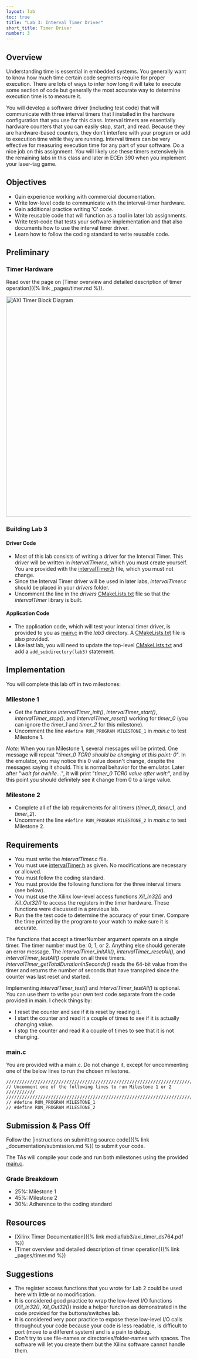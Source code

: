 ```yaml
---
layout: lab
toc: true
title: "Lab 3: Interval Timer Driver"
short_title: Timer Driver
number: 3
---
```

## Overview 

Understanding time is essential in embedded systems. You generally want to know how much time certain code segments require for proper execution. There are lots of ways to infer how long it will take to execute some section of code but generally the most accurate way to determine execution time is to measure it.

You will develop a software driver (including test code) that will communicate with three interval timers that I installed in the hardware configuration that you use for this class. Interval timers are essentially hardware counters that you can easily stop, start, and read. Because they are hardware-based counters, they don't interfere with your program or add to execution time while they are running. Interval timers can be very effective for measuring execution time for any part of your software. Do a nice job on this assignment. You will likely use these timers extensively in the remaining labs in this class and later in ECEn 390 when you implement your laser-tag game.

## Objectives 
  - Gain experience working with commercial documentation.
  - Write low-level code to communicate with the interval-timer hardware.
  - Gain additional practice writing 'C' code.
  - Write reusable code that will function as a tool in later lab assignments.
  - Write test-code that tests your software implementation and that also documents how to use the interval timer driver.
  - Learn how to follow the coding standard to write reusable code.

## Preliminary 

### Timer Hardware

Read over the page on [Timer overview and detailed description of timer operation]({% link _pages/timer.md %}).

<img src="{% link media/lab3/axitimerblockdiagram2.jpg %}" width="600" alt="AXI Timer Block Diagram">

### Building Lab 3 

#### Driver Code 
  * Most of this lab consists of writing a driver for the Interval Timer.  This driver will be written in *intervalTimer.c*, which you must create yourself.  You are provided with the [intervalTimer.h](https://github.com/byu-cpe/ecen330_student/blob/master/drivers/intervalTimer.h) file, which you must not change.
  * Since the Interval Timer driver will be used in later labs, *intervalTimer.c* should be placed in your *drivers* folder.
  * Uncomment the line in the *drivers* [CMakeLists.txt](https://github.com/byu-cpe/ecen330_student/blob/master/drivers/CMakeLists.txt) file so that the *intervalTimer* library is built.  

#### Application Code 
  * The application code, which will test your interval timer driver, is provided to you as [main.c](https://github.com/byu-cpe/ecen330_student/blob/master/lab3/main.c) in the *lab3* directory.  A [CMakeLists.txt](https://github.com/byu-cpe/ecen330_student/tree/master/lab3) file is also provided.
  * Like last lab, you will need to update the top-level [CMakeLists.txt](https://github.com/byu-cpe/ecen330_student/blob/master/CMakeLists.txt) and add a `add_subdirectory(lab3)` statement.



## Implementation

You will complete this lab off in two milestones:

### Milestone 1 
  * Get the functions *intervalTimer_init()*, *intervalTimer_start()*, *intervalTimer_stop()*, and *intervalTimer_reset()* working for *timer_0* (you can ignore the *timer_1* and *timer_2* for this milestone). 
  * Uncomment the line `#define RUN_PROGRAM MILESTONE_1` in *main.c* to test Milestone 1.


*Note:* When you run Milestone 1, several messages will be printed.  One message will repeat "*timer_0 TCR0 should be changing at this point: 0*".  In the emulator, you may notice this 0 value doesn't change, despite the messages saying it should.  This is normal behavior for the emulator.  Later after "*wait for awhile...*", it will print "*timer_0 TCR0 value after wait:*", and by this point you should definitely see it change from 0 to a large value. 

### Milestone 2 
  * Complete all of the lab requirements for all timers (*timer_0*, *timer_1*, and *timer_2*).
  * Uncomment the line `#define RUN_PROGRAM MILESTONE_2` in *main.c* to test Milestone 2.



## Requirements

  - You must write the *intervalTimer.c* file.
  - You must use [intervalTimer.h](https://github.com/byu-cpe/ecen330_student/blob/master/drivers/intervalTimer.h) as given. No modifications are necessary or allowed.
  - You must follow the coding standard.
  - You must provide the following functions for the three interval timers (see below).
  - You must use the Xilinx low-level access functions *Xil_In32()* and *Xil_Out32()* to access the registers in the timer hardware. These functions were discussed in a previous lab.
  - Run the the test code to determine the accuracy of your timer. Compare the time printed by the program to your watch to make sure it is accurate.

The functions that accept a timerNumber argument operate on a single timer. The timer number must be: 0, 1, or 2. Anything else should generate an error message. The *intervalTimer_initAll()*, *intervalTimer_resetAll()*, and *intervalTimer_testAll()* operate on all three timers. *intervalTimer_getTotalDurationInSeconds()* reads the 64-bit value from the timer and returns the number of seconds that have transpired since the counter was last reset and started.

Implementing *intervalTimer_test()* and *intervalTimer_testAll()* is optional.  You can use them to write your own test code separate from the code provided in main.  I check things by:
  - I reset the counter and see if it is reset by reading it.
  - I start the counter and read it a couple of times to see if it is actually changing value.
  - I stop the counter and read it a couple of times to see that it is not changing.

### main.c 
You are provided with a main.c.  Do not change it, except for uncommenting one of the below lines to run the chosen milestone.

```
////////////////////////////////////////////////////////////////////////////////
// Uncomment one of the following lines to run Milestone 1 or 2      ///////////
////////////////////////////////////////////////////////////////////////////////
// #define RUN_PROGRAM MILESTONE_1
// #define RUN_PROGRAM MILESTONE_2
```

## Submission & Pass Off 
Follow the [instructions on submitting source code]({% link _documentation/submission.md %}) to submit your code.

The TAs will compile your code and run both milestones using the provided [main.c](https://github.com/byu-cpe/ecen330_student/blob/master/lab3/main.c).

### Grade Breakdown 
  * 25%: Milestone 1
  * 45%: Milestone 2
  * 30%: Adherence to the coding standard


## Resources 

  * [Xilinx Timer Documentation]({% link media/lab3/axi_timer_ds764.pdf %})
  * [Timer overview and detailed description of timer operation]({% link _pages/timer.md %})

## Suggestions 
  * The register access functions that you wrote for Lab 2 could be used here with little or no modification.
  * It is considered good practice to wrap the low-level I/O functions (*Xil_In32()*, *Xil_Out32()*) inside a helper function as demonstrated in the code provided for the buttons/switches lab. 
  * It is considered very poor practice to expose these low-level I/O calls throughout your code because your code is less readable, is difficult to port (move to a different system) and is a pain to debug.
  * Don't try to use file-names or directories/folder-names with spaces. The software will let you create them but the Xilinx software cannot handle them.